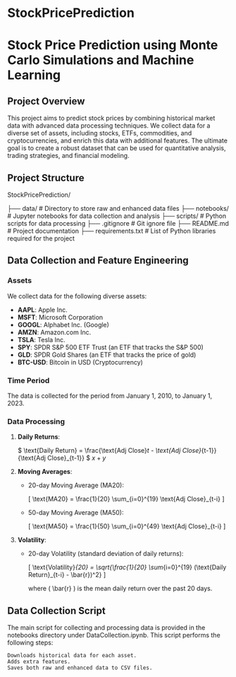 # StockPricePrediction

# Stock Price Prediction using Monte Carlo Simulations and Machine Learning

## Project Overview

This project aims to predict stock prices by combining historical market data with advanced data processing techniques. We collect data for a diverse set of assets, including stocks, ETFs, commodities, and cryptocurrencies, and enrich this data with additional features. The ultimate goal is to create a robust dataset that can be used for quantitative analysis, trading strategies, and financial modeling.

## Project Structure
StockPricePrediction/

├── data/ # Directory to store raw and enhanced data files
├── notebooks/ # Jupyter notebooks for data collection and analysis
├── scripts/ # Python scripts for data processing
├── .gitignore # Git ignore file
├── README.md # Project documentation
├── requirements.txt # List of Python libraries required for the project


## Data Collection and Feature Engineering

### Assets

We collect data for the following diverse assets:

- **AAPL**: Apple Inc.
- **MSFT**: Microsoft Corporation
- **GOOGL**: Alphabet Inc. (Google)
- **AMZN**: Amazon.com Inc.
- **TSLA**: Tesla Inc.
- **SPY**: SPDR S&P 500 ETF Trust (an ETF that tracks the S&P 500)
- **GLD**: SPDR Gold Shares (an ETF that tracks the price of gold)
- **BTC-USD**: Bitcoin in USD (Cryptocurrency)

### Time Period

The data is collected for the period from January 1, 2010, to January 1, 2023.

### Data Processing

1. **Daily Returns**: 

   $
   \text{Daily Return} = \frac{\text{Adj Close}_t - \text{Adj Close}_{t-1}}{\text{Adj Close}_{t-1}}
   $
   $x + y$

3. **Moving Averages**:
   - 20-day Moving Average (MA20):

     \[
     \text{MA20} = \frac{1}{20} \sum_{i=0}^{19} \text{Adj Close}_{t-i}
     \]

   - 50-day Moving Average (MA50):

     \[
     \text{MA50} = \frac{1}{50} \sum_{i=0}^{49} \text{Adj Close}_{t-i}
     \]

4. **Volatility**:
   - 20-day Volatility (standard deviation of daily returns):

     \[
     \text{Volatility}_{20} = \sqrt{\frac{1}{20} \sum_{i=0}^{19} (\text{Daily Return}_{t-i} - \bar{r})^2}
     \]

     where \( \bar{r} \) is the mean daily return over the past 20 days.


## Data Collection Script

The main script for collecting and processing data is provided in the notebooks directory under DataCollection.ipynb. This script performs the following steps:

    Downloads historical data for each asset.
    Adds extra features.
    Saves both raw and enhanced data to CSV files.
